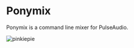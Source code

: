 # Ponymix

Ponymix is a command line mixer for PulseAudio.

![pinkiepie](https://github.com/falconindy/ponymix/blob/master/ponymix.png)

